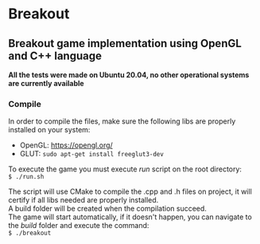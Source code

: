 # Breakout  

## Breakout game implementation using OpenGL and C++ language 

**All the tests were made on Ubuntu 20.04, no other operational systems are currently available**  

### Compile
In order to compile the files, make sure the following libs are properly installed on your system: 
* OpenGL: https://opengl.org/ 
* GLUT:  `sudo apt-get install freeglut3-dev` 

To execute the game you must execute <em>run</em> script on the root directory:  
`$ ./run.sh `

The script will use CMake to compile the .cpp and .h files on project, it will certify if all libs needed are properly installed.  
A build folder will be created when the compilation succeed.  
The game will start automatically, if it doesn't happen, you can navigate to the <em>build</em> folder and execute the command:  
`$ ./breakout `
